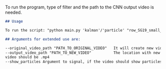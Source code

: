 To run the program, type of filter and the path to the CNN output video is needed.

```markdown
## Usage

To run the script: "python main.py 'kalman'/'particle' "row_SG19_small_predikce.mp4" "
```

```markdown
## Arguments for extended use are:

--original_video_path "PATH_TO_ORIGINAL_VIDEO"   It will create new video with detections.
--output_video_path "PATH_TO_NEW_VIDEO"          The location with new name of video is set. The format for the new
video should be .mp4
--show_particles Argument to signal, if the video should show particles of particle filters.
```
